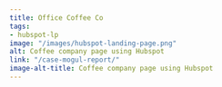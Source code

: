 ```yaml
---
title: Office Coffee Co
tags:
- hubspot-lp
image: "/images/hubspot-landing-page.png"
alt: Coffee company page using Hubspot
link: "/case-mogul-report/"
image-alt-title: Coffee company page using Hubspot
---
```



